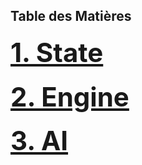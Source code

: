 ## Table des Matières


<h4><a href="https://github.com/abderrazekbhr/Projet-PLT/tree/main/rapport/State" style="font-size:3em;text-decoration:underline;"> 1. State</a></h4>
<h4><a href="https://github.com/abderrazekbhr/Projet-PLT/tree/main/rapport/Engine" style="font-size:3em;text-decoration:underline;"> 2. Engine</a></h4>
<h4><a href="https://github.com/abderrazekbhr/Projet-PLT/tree/main/rapport/IA" style="font-size:3em;text-decoration:underline;"> 3. AI</a></h4>



